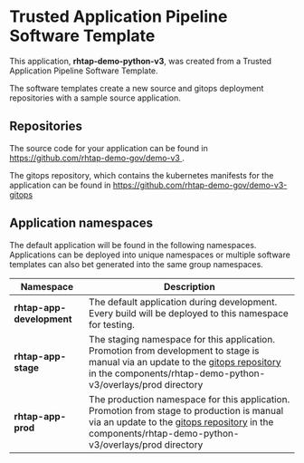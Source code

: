 # Trusted Application Pipeline Software Template

This application, **rhtap-demo-python-v3**, was created from a Trusted Application Pipeline Software Template.

The software templates create a new source and gitops deployment repositories with a sample source application. 

## Repositories

The source code for your application can be found in [https://github.com/rhtap-demo-gov/demo-v3 ](https://github.com/rhtap-demo-gov/demo-v3 ).
 
The gitops repository, which contains the kubernetes manifests for the application can be found in 
[https://github.com/rhtap-demo-gov/demo-v3-gitops ](https://github.com/rhtap-demo-gov/demo-v3-gitops ) 

## Application namespaces 

The default application will be found in the following namespaces. Applications can be deployed into unique namespaces or multiple software templates can also bet generated into the same group namespaces.  

|  Namespace   |  Description   |  
| -------- | -------- |   
| **rhtap-app-development** | The default application during development. Every build will be deployed to this namespace for testing. | 
| **rhtap-app-stage** | The staging namespace for this application. Promotion from development to stage is manual via an update to the [gitops repository](https://github.com/rhtap-demo-gov/demo-v3-gitops ) in the components/rhtap-demo-python-v3/overlays/prod directory |  
| **rhtap-app-prod** | The production namespace for this application. Promotion from stage to production is manual via an update to the [gitops repository](https://github.com/rhtap-demo-gov/demo-v3-gitops ) in the components/rhtap-demo-python-v3/overlays/prod directory | 